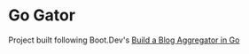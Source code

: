 # Go Gator

Project built following Boot.Dev's [Build a Blog Aggregator in Go](https://www.boot.dev/courses/build-blog-aggregator-golang)

